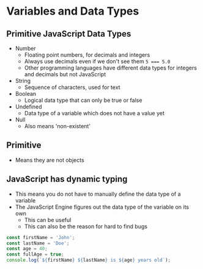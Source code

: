 # Variables and Data Types
## Primitive JavaScript Data Types
* Number
    - Floating point numbers, for decimals and integers
    - Always use decimals even if we don't see them `5 === 5.0`
    - Other programming languages have different data types for integers and decimals but not JavaScript
* String
    - Sequence of characters, used for text
* Boolean
    - Logical data type that can only be true or false
* Undefined
    - Data type of a variable which does not have a value yet
* Null
    - Also means 'non-existent'

## Primitive
* Means they are not objects

## JavaScript has dynamic typing
* This means you do not have to manually define the data type of a variable
* The JavaScript Engine figures out the data type of the variable on its own
    - This can be useful
    - This can also be the reason for hard to find bugs

```js
const firstName = 'John';
const lastName = 'Doe';
const age = 40;
const fullAge = true;
console.log(`${firstName} ${lastName} is ${age} years old`);
```

 
